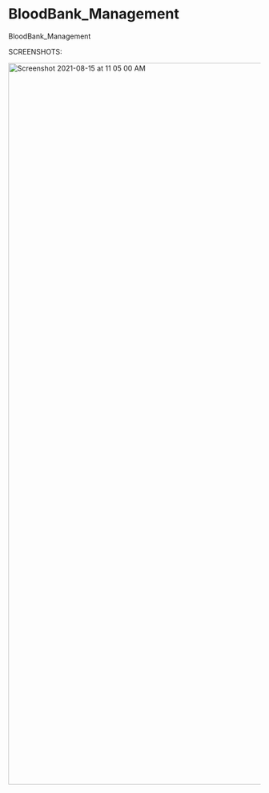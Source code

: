 # BloodBank_Management
BloodBank_Management

 SCREENSHOTS:
 
 <img width="1440" alt="Screenshot 2021-08-15 at 11 05 00 AM" src="https://user-images.githubusercontent.com/88930678/129468871-4ae0d798-92e2-42ac-9dd3-b5516dded78e.png">

